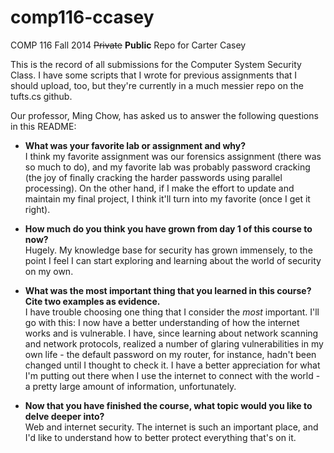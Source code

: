 comp116-ccasey
==============

COMP 116 Fall 2014 ~~Private~~ **Public** Repo for Carter Casey  

This is the record of all submissions for the Computer System Security Class. I have some scripts that I wrote for previous assignments that I should upload, too, but they're currently in a much messier repo on the tufts.cs github.  

Our professor, Ming Chow, has asked us to answer the following questions in this README:  

- **What was your favorite lab or assignment and why?**  
I think my favorite assignment was our forensics assignment (there was so much to do), and my favorite lab was probably password cracking (the joy of finally cracking the harder passwords using parallel processing). On the other hand, if I make the effort to update and maintain my final project, I think it'll turn into my favorite (once I get it right).  

- **How much do you think you have grown from day 1 of this course to now?**  
Hugely. My knowledge base for security has grown immensely, to the point I feel I can start exploring and learning about the world of security on my own.  

- **What was the most important thing that you learned in this course? Cite two examples as evidence.**  
I have trouble choosing one thing that I consider the *most* important. I'll go with this: I now have a better understanding of how the internet works and is vulnerable. I have, since learning about network scanning and network protocols, realized a number of glaring vulnerabilities in my own life - the default password on my router, for instance, hadn't been changed until I thought to check it. I have a better appreciation for what I'm putting out there when I use the internet to connect with the world - a pretty large amount of information, unfortunately.  

- **Now that you have finished the course, what topic would you like to delve deeper into?**  
Web and internet security. The internet is such an important place, and I'd like to understand how to better protect everything that's on it.

